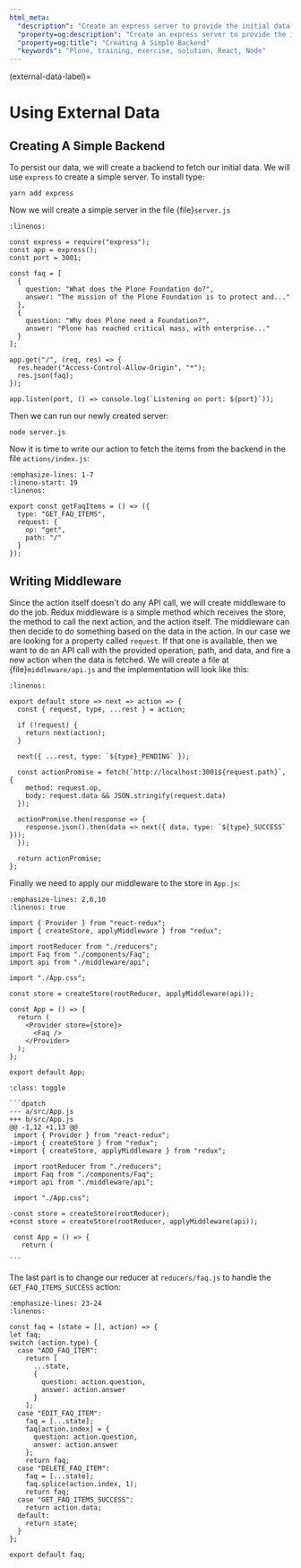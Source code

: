 ```yaml
---
html_meta:
  "description": "Create an express server to provide the initial data for the component. Write a redux middleware to fire a network request to get the initial data."
  "property=og:description": "Create an express server to provide the initial data for the component. Write a redux middleware to fire a network request to get the initial data."
  "property=og:title": "Creating A Simple Backend"
  "keywords": "Plone, training, exercise, solution, React, Node"
---
```


(external-data-label)=

# Using External Data

## Creating A Simple Backend

To persist our data, we will create a backend to fetch our initial data.
We will use `express` to create a simple server.
To install type:

```shell
yarn add express
```

Now we will create a simple server in the file {file}`server.js`

```{code-block} jsx
:linenos:

const express = require("express");
const app = express();
const port = 3001;

const faq = [
  {
    question: "What does the Plone Foundation do?",
    answer: "The mission of the Plone Foundation is to protect and..."
  },
  {
    question: "Why does Plone need a Foundation?",
    answer: "Plone has reached critical mass, with enterprise..."
  }
];

app.get("/", (req, res) => {
  res.header("Access-Control-Allow-Origin", "*");
  res.json(faq);
});

app.listen(port, () => console.log(`Listening on port: ${port}`));
```

Then we can run our newly created server:

```shell
node server.js
```

Now it is time to write our action to fetch the items from the backend in the file `actions/index.js`:

```{code-block} jsx
:emphasize-lines: 1-7
:lineno-start: 19
:linenos:

export const getFaqItems = () => ({
  type: "GET_FAQ_ITEMS",
  request: {
    op: "get",
    path: "/"
  }
});
```

## Writing Middleware

Since the action itself doesn't do any API call, we will create middleware to do the job.
Redux middleware is a simple method which receives the store, the method to call the next action, and the action itself.
The middleware can then decide to do something based on the data in the action.
In our case we are looking for a property called `request`.
If that one is available, then we want to do an API call with the provided operation, path, and data, and fire a new action when the data is fetched.
We will create a file at {file}`middleware/api.js` and the implementation will look like this:

```{code-block} jsx
:linenos:

export default store => next => action => {
  const { request, type, ...rest } = action;

  if (!request) {
    return next(action);
  }

  next({ ...rest, type: `${type}_PENDING` });

  const actionPromise = fetch(`http://localhost:3001${request.path}`, {
    method: request.op,
    body: request.data && JSON.stringify(request.data)
  });

  actionPromise.then(response => {
    response.json().then(data => next({ data, type: `${type}_SUCCESS` }));
  });

  return actionPromise;
};
```

Finally we need to apply our middleware to the store in `App.js`:

```{code-block} jsx
:emphasize-lines: 2,6,10
:linenos: true

import { Provider } from "react-redux";
import { createStore, applyMiddleware } from "redux";

import rootReducer from "./reducers";
import Faq from "./components/Faq";
import api from "./middleware/api";

import "./App.css";

const store = createStore(rootReducer, applyMiddleware(api));

const App = () => {
  return (
    <Provider store={store}>
      <Faq />
    </Provider>
  );
};

export default App;
```

````{admonition} Differences
:class: toggle

```dpatch
--- a/src/App.js
+++ b/src/App.js
@@ -1,12 +1,13 @@
 import { Provider } from "react-redux";
-import { createStore } from "redux";
+import { createStore, applyMiddleware } from "redux";

 import rootReducer from "./reducers";
 import Faq from "./components/Faq";
+import api from "./middleware/api";

 import "./App.css";

-const store = createStore(rootReducer);
+const store = createStore(rootReducer, applyMiddleware(api));

 const App = () => {
   return (

```
````

The last part is to change our reducer at `reducers/faq.js` to handle the `GET_FAQ_ITEMS_SUCCESS` action:

```{code-block} jsx
:emphasize-lines: 23-24
:linenos:

const faq = (state = [], action) => {
let faq;
switch (action.type) {
  case "ADD_FAQ_ITEM":
    return [
      ...state,
      {
        question: action.question,
        answer: action.answer
      }
    ];
  case "EDIT_FAQ_ITEM":
    faq = [...state];
    faq[action.index] = {
      question: action.question,
      answer: action.answer
    };
    return faq;
  case "DELETE_FAQ_ITEM":
    faq = [...state];
    faq.splice(action.index, 1);
    return faq;
  case "GET_FAQ_ITEMS_SUCCESS":
    return action.data;
  default:
    return state;
  }
};

export default faq;
```
